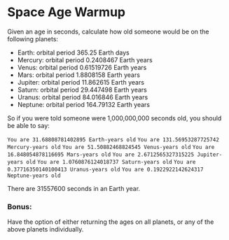 # Space Age Warmup
Given an age in seconds, calculate how old someone would be on the following planets:

- Earth: orbital period 365.25 Earth days
- Mercury: orbital period 0.2408467 Earth years
- Venus: orbital period 0.61519726 Earth years
- Mars: orbital period 1.8808158 Earth years
- Jupiter: orbital period 11.862615 Earth years
- Saturn: orbital period 29.447498 Earth years
- Uranus: orbital period 84.016846 Earth years
- Neptune: orbital period 164.79132 Earth years

So if you were told someone were 1,000,000,000 seconds old, you should be able to say:

``You are 31.68808781402895 Earth-years old``
``You are 131.56953287725742 Mercury-years old``
``You are 51.50882468824545 Venus-years old``
``You are 16.848054878116695 Mars-years old``
``You are 2.6712565327315225 Jupiter-years old``
``You are 1.0760876124018737 Saturn-years old``
``You are 0.37716350140100413 Uranus-years old``
``You are 0.1922922142624317 Neptune-years old``

There are 31557600 seconds in an Earth year.

### Bonus:
Have the option of either returning the ages on all planets, or any of the above planets individually.
